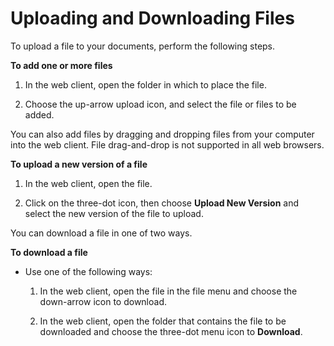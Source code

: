 # Uploading and Downloading Files<a name="client_add_files"></a>

To upload a file to your documents, perform the following steps\.

**To add one or more files**

1. In the web client, open the folder in which to place the file\.

1. Choose the up\-arrow upload icon, and select the file or files to be added\.

You can also add files by dragging and dropping files from your computer into the web client\. File drag\-and\-drop is not supported in all web browsers\.

**To upload a new version of a file**

1. In the web client, open the file\.

1. Click on the three\-dot icon, then choose **Upload New Version** and select the new version of the file to upload\.

You can download a file in one of two ways\. 

**To download a file**
+ Use one of the following ways:

  1. In the web client, open the file in the file menu and choose the down\-arrow icon to download\.

  1. In the web client, open the folder that contains the file to be downloaded and choose the three\-dot menu icon to **Download**\.